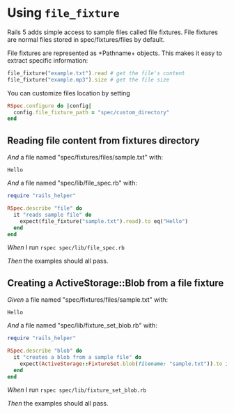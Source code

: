 # Using `file_fixture`

Rails 5 adds simple access to sample files called file fixtures.
  File fixtures are normal files stored in spec/fixtures/files by default.

  File fixtures are represented as +Pathname+ objects.
  This makes it easy to extract specific information:

  ```ruby
  file_fixture("example.txt").read # get the file's content
  file_fixture("example.mp3").size # get the file size
  ```

  You can customize files location by setting
  ```ruby
  RSpec.configure do |config|
    config.file_fixture_path = "spec/custom_directory"
  end
  ```

## Reading file content from fixtures directory

_And_ a file named "spec/fixtures/files/sample.txt" with:

```
Hello
```

_And_ a file named "spec/lib/file_spec.rb" with:

```ruby
require "rails_helper"

RSpec.describe "file" do
  it "reads sample file" do
    expect(file_fixture("sample.txt").read).to eq("Hello")
  end
end
```

_When_ I run `rspec spec/lib/file_spec.rb`

_Then_ the examples should all pass.

## Creating a ActiveStorage::Blob from a file fixture

_Given_ a file named "spec/fixtures/files/sample.txt" with:

```
Hello
```

_And_ a file named "spec/lib/fixture_set_blob.rb" with:

```ruby
require "rails_helper"

RSpec.describe "blob" do
  it "creates a blob from a sample file" do
    expect(ActiveStorage::FixtureSet.blob(filename: "sample.txt")).to include("sample.txt")
  end
end
```

_When_ I run `rspec spec/lib/fixture_set_blob.rb`

_Then_ the examples should all pass.
